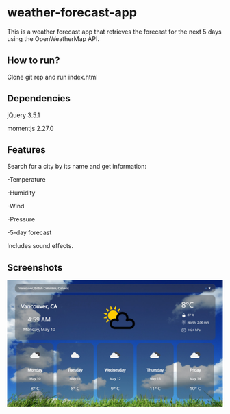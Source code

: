 # weather-forecast-app

This is a weather forecast app that retrieves the forecast for the next 5 days using the OpenWeatherMap API.

## How to run?

Clone git rep and run index.html

## Dependencies

jQuery 3.5.1

momentjs 2.27.0

## Features

Search for a city by its name and get information:

-Temperature

-Humidity

-Wind

-Pressure

-5-day forecast

Includes sound effects.

## Screenshots
![screenshot](https://github.com/jbranislav05/weather-forecast-app/blob/main/screenshots/screenshot.jpg?raw=true)
